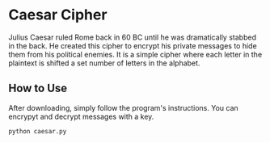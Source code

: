 # Caesar Cipher
Julius Caesar ruled Rome back in 60 BC until he was dramatically stabbed in the back.  He created this cipher to encrypt his private messages to hide them from his political enemies.  It is a simple cipher where each letter in the plaintext is shifted a set number of letters in the alphabet.

## How to Use
After downloading, simply follow the program's instructions.  You can encrypyt and decrypt messages with a key.

```
python caesar.py
```
